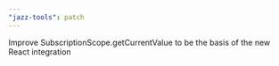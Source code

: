 ```yaml
---
"jazz-tools": patch
---
```


Improve SubscriptionScope.getCurrentValue to be the basis of the new React integration
